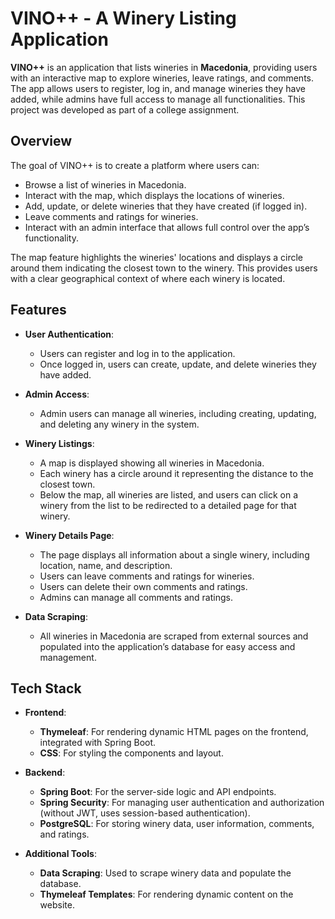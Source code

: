 # VINO++ - A Winery Listing Application

**VINO++** is an application that lists wineries in **Macedonia**, providing users with an interactive map to explore wineries, leave ratings, and comments. The app allows users to register, log in, and manage wineries they have added, while admins have full access to manage all functionalities. This project was developed as part of a college assignment.

## Overview

The goal of VINO++ is to create a platform where users can:

- Browse a list of wineries in Macedonia.
- Interact with the map, which displays the locations of wineries.
- Add, update, or delete wineries that they have created (if logged in).
- Leave comments and ratings for wineries.
- Interact with an admin interface that allows full control over the app’s functionality.

The map feature highlights the wineries' locations and displays a circle around them indicating the closest town to the winery. This provides users with a clear geographical context of where each winery is located.

## Features

- **User Authentication**:
  - Users can register and log in to the application.
  - Once logged in, users can create, update, and delete wineries they have added.
  
- **Admin Access**:
  - Admin users can manage all wineries, including creating, updating, and deleting any winery in the system.

- **Winery Listings**:
  - A map is displayed showing all wineries in Macedonia.
  - Each winery has a circle around it representing the distance to the closest town.
  - Below the map, all wineries are listed, and users can click on a winery from the list to be redirected to a detailed page for that winery.

- **Winery Details Page**:
  - The page displays all information about a single winery, including location, name, and description.
  - Users can leave comments and ratings for wineries.
  - Users can delete their own comments and ratings.
  - Admins can manage all comments and ratings.

- **Data Scraping**:
  - All wineries in Macedonia are scraped from external sources and populated into the application’s database for easy access and management.

## Tech Stack

- **Frontend**:
  - **Thymeleaf**: For rendering dynamic HTML pages on the frontend, integrated with Spring Boot.
  - **CSS**: For styling the components and layout.
  
- **Backend**:
  - **Spring Boot**: For the server-side logic and API endpoints.
  - **Spring Security**: For managing user authentication and authorization (without JWT, uses session-based authentication).
  - **PostgreSQL**: For storing winery data, user information, comments, and ratings.

- **Additional Tools**:
  - **Data Scraping**: Used to scrape winery data and populate the database.
  - **Thymeleaf Templates**: For rendering dynamic content on the website.
